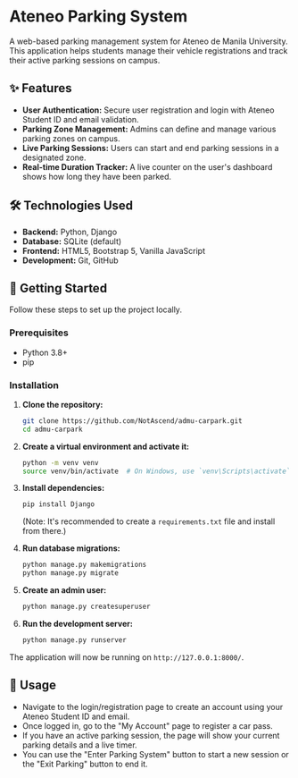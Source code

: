 # Ateneo Parking System

A web-based parking management system for Ateneo de Manila University. This application helps students manage their vehicle registrations and track their active parking sessions on campus.

## ✨ Features

* **User Authentication:** Secure user registration and login with Ateneo Student ID and email validation.
* **Parking Zone Management:** Admins can define and manage various parking zones on campus.
* **Live Parking Sessions:** Users can start and end parking sessions in a designated zone.
* **Real-time Duration Tracker:** A live counter on the user's dashboard shows how long they have been parked.

## 🛠️ Technologies Used

* **Backend:** Python, Django
* **Database:** SQLite (default)
* **Frontend:** HTML5, Bootstrap 5, Vanilla JavaScript
* **Development:** Git, GitHub

## 🚀 Getting Started

Follow these steps to set up the project locally.

### Prerequisites

* Python 3.8+
* pip

### Installation

1.  **Clone the repository:**
    ```bash
    git clone https://github.com/NotAscend/admu-carpark.git
    cd admu-carpark
    ```

2.  **Create a virtual environment and activate it:**
    ```bash
    python -m venv venv
    source venv/bin/activate  # On Windows, use `venv\Scripts\activate`
    ```

3.  **Install dependencies:**
    ```bash
    pip install Django
    ```
    (Note: It's recommended to create a `requirements.txt` file and install from there.)

4.  **Run database migrations:**
    ```bash
    python manage.py makemigrations
    python manage.py migrate
    ```

5.  **Create an admin user:**
    ```bash
    python manage.py createsuperuser
    ```

6.  **Run the development server:**
    ```bash
    python manage.py runserver
    ```

The application will now be running on `http://127.0.0.1:8000/`.

## 📌 Usage

* Navigate to the login/registration page to create an account using your Ateneo Student ID and email.
* Once logged in, go to the "My Account" page to register a car pass.
* If you have an active parking session, the page will show your current parking details and a live timer.
* You can use the "Enter Parking System" button to start a new session or the "Exit Parking" button to end it.
